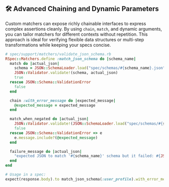 ## 🛠️ Advanced Chaining and Dynamic Parameters

Custom matchers can expose richly chainable interfaces to express complex assertions cleanly. By using `chain`, `match`, and dynamic arguments, you can tailor matchers for different contexts without repetition. This approach is ideal for verifying flexible data structures or multi-step transformations while keeping your specs concise.

```ruby
# spec/support/matchers/validate_json_schema.rb
RSpec::Matchers.define :match_json_schema do |schema_name|
  match do |actual_json|
    schema = JSON::SchemaLoader.load("spec/schemas/#{schema_name}.json")
    JSON::Validator.validate!(schema, actual_json)
    true
  rescue JSON::Schema::ValidationError
    false
  end

  chain :with_error_message do |expected_message|
    @expected_message = expected_message
  end

  match_when_negated do |actual_json|
    JSON::Validator.validate!(JSON::SchemaLoader.load("spec/schemas/#{schema_name}.json"), actual_json)
    false
  rescue JSON::Schema::ValidationError => e
    e.message.include?(@expected_message)
  end

  failure_message do |actual_json|
    "expected JSON to match '#{schema_name}' schema but it failed: #{JSON::Validator.fully_validate(JSON::SchemaLoader.load("spec/schemas/#{schema_name}.json"), actual_json).join(", ")}"
  end
end

# Usage in a spec:
expect(response.body).to match_json_schema(:user_profile).with_error_message("required property 'id'")
```